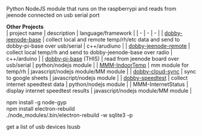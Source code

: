 Python NodeJS module that runs on the raspberrypi and reads from jeenode connected on usb serial port  

**Other Projects**  
| project name | description | language/framework |
| - | - | - |
| [dobby-jeenode-base](//github.com/antonytrupe/dobby-jeenode-base) | collect local and remote temp/rh/etc data and send to dobby-pi-base over usb/serial | c++/arudiuno |
| [dobby-jeenode-remote](//github.com/antonytrupe/dobby-jeenode-remote) | collect local temp/rh and send to dobby-jeenode-base over radio | c++/arduino |
| [dobby-pi-base](//github.com/antonytrupe/dobby-pi-base) (THIS) | read from jeenode board over usb/serial | python/nodejs module |
| [MMM-IndoorTemp](//github.com/antonytrupe/MMM-IndoorTemp) | mm module for temp/rh | javascript/nodejs module/MM module |
| [dobby-cloud-sync](//github.com/antonytrupe/dobby-cloud-sync) | sync to google sheets | javascript/nodejs module |
| [dobby-speedtest](//github.com/antonytrupe/dobby-speedtest) | collect internet speedtest data | python/nodejs module |
| MMM-InternetStatus | display internet speedtest results | javascript/nodejs module/MM module |


npm install -g node-gyp  
npm install electron-rebuild  
./node_modules/.bin/electron-rebuild -w sqlite3 -p  

get a list of usb devices
lsusb

